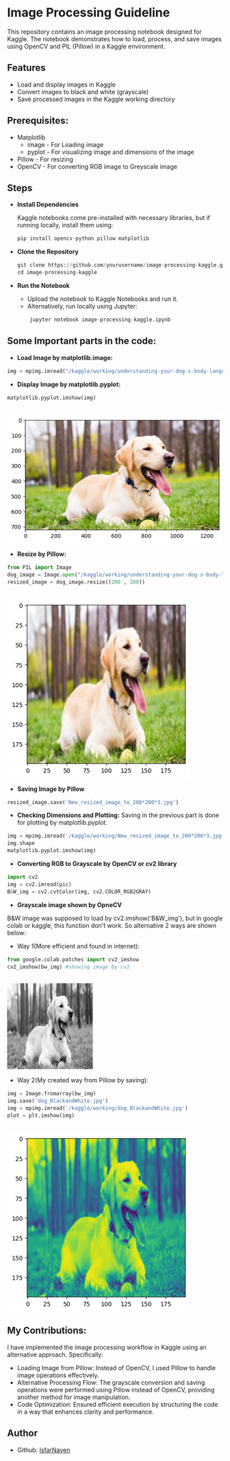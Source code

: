 # Image Processing Guideline
This repository contains an image processing notebook designed for Kaggle. The notebook demonstrates how to load, process, and save images using OpenCV and PIL (Pillow) in a Kaggle environment.

<h2>Features </h2>

- Load and display images in Kaggle
- Convert images to black and white (grayscale)
- Save processed images in the Kaggle working directory

<h2>Prerequisites:</h2>

- Matplotlib
    - image - For Loading image
    - pyplot - For visualizing image and dimensions of the image
- Pillow - For resizing
- OpenCV - For converting RGB image to Greyscale image

<h2>Steps</h2>

- **Install Dependencies**

    Kaggle notebooks come pre-installed with necessary libraries, but if running locally, install them using:
    ```python
    pip install opencv-python pillow matplotlib
    ```
- **Clone the Repository**
    ```python
    git clone https://github.com/yourusername/image-processing-kaggle.git
    cd image-processing-kaggle
    ```

- **Run the Notebook**
    - Upload the notebook to Kaggle Notebooks and run it.
    - Alternatively, run locally using Jupyter:
    ```python
        jupyter notebook image-processing-kaggle.ipynb
    ```

<h2>Some Important parts in the code:</h2>

- **Load Image by matplotlib.image:**
```python
img = mpimg.imread("/kaggle/working/understanding-your-dog-s-body-language.jpg")
```
- **Display Image by matplotlib.pyplot:**
```python
matplotlib.pyplot.imshow(img)
```

<br>
    <img src="assets/coloured.png" alt="B&W_img" width=auto>
<br>

- **Resize by Pillow:**
```python
from PIL import Image
dog_image = Image.open("/kaggle/working/understanding-your-dog-s-body-language.jpg")
resized_image = dog_image.resize((200 , 200))
```
<br>
    <img src="assets/coloured_shrinked.png" alt="B&W_img" width=auto>
<br>

- **Saving Image by Pillow**
```python
resized_image.save('New_resized_image_to_200*200*3.jpg')
```

- **Checking Dimensions and Plotting:**
Saving in the previous part is done for plotting by matplotlib.pyplot.
```python
img = mpimg.imread('/kaggle/working/New_resized_image_to_200*200*3.jpg')
img.shape
matplotlib.pyplot.imshow(img)
```

- **Converting RGB to Grayscale by OpenCV or cv2 library**
```python
import cv2
img = cv2.imread(pic)
B&W_img = cv2.cvtColor(img, cv2.COLOR_RGB2GRAY)
```

- **Grayscale image shown by OpneCV**

B&W image was supposed to load by cv2.imshow('B&W_img'), but in google colab or kaggle, this function don't work. So alternative 2 ways are shown below:

- Way 1(More efficient and found in internet):
```python
from google.colab.patches import cv2_imshow
cv2_imshow(bw_img) #showing image by cv2
```

<br>
    <img src="assets/B&W_shrinked.png" alt="B&W_img" width=auto>
<br>

- Way 2(My created way from Pillow by saving):
```python
img = Image.fromarray(bw_img)
img.save('dog_BlackandWhite.jpg')
img = mpimg.imread('/kaggle/working/dog_BlackandWhite.jpg')
plot = plt.imshow(img)
```
<br>
    <img src="assets/B&W_shrinked(My_way).png" alt="B&W_img" width=auto>
<br>

<h2>My Contributions:</h2>

I have implemented the image processing workflow in Kaggle using an alternative approach. Specifically:

- Loading Image from Pillow: Instead of OpenCV, I used Pillow to handle image operations effectively.
- Alternative Processing Flow: The grayscale conversion and saving operations were performed using Pillow instead of OpenCV, providing another method for image manipulation.
- Code Optimization: Ensured efficient execution by structuring the code in a way that enhances clarity and performance.

<h2>Author</h2>

- Github: [IsfarNayen](https://github.com/IsfarNayen)
